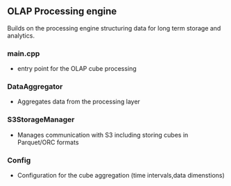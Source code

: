 ## OLAP Processing engine
Builds on the processing engine structuring data for long term storage and analytics.

### main.cpp
- entry point for the OLAP cube processing

### DataAggregator
- Aggregates data from the processing layer

### S3StorageManager
- Manages communication with S3 including storing cubes in Parquet/ORC formats

### Config
- Configuration for the cube aggregation (time intervals,data dimenstions)
